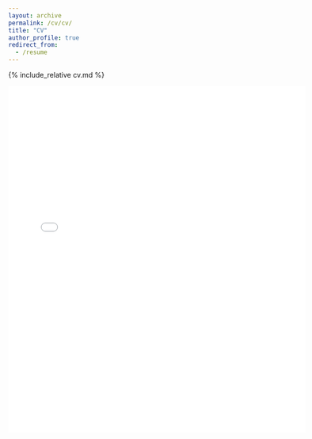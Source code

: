 ```yaml
---
layout: archive
permalink: /cv/cv/
title: "CV"
author_profile: true
redirect_from: 
  - /resume
---
```


{% include_relative cv.md %}

<embed src="{{ site.baseurl }}/files/CV_Shiping.pdf" width="600" height="700" type='application/pdf'>